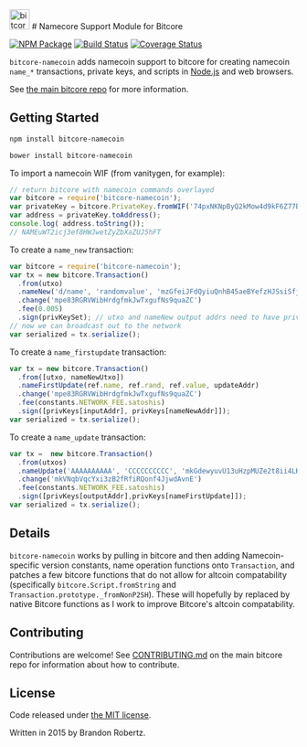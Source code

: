 <img src="http://bitcore.io/css/images/module-message.png" alt="bitcore message" height="35">
# Namecore Support Module for Bitcore


[![NPM Package](https://img.shields.io/npm/v/bitcore-message.svg?style=flat-square)](https://www.npmjs.org/package/bitcore-message)
[![Build Status](https://img.shields.io/travis/bitpay/bitcore-message.svg?branch=master&style=flat-square)](https://travis-ci.org/bitpay/bitcore-message)
[![Coverage Status](https://img.shields.io/coveralls/bitpay/bitcore-message.svg?style=flat-square)](https://coveralls.io/r/bitpay/bitcore-message?branch=master)

`bitcore-namecoin` adds namecoin support to bitcore for creating namecoin `name_*` transactions, private keys, and scripts in [Node.js](http://nodejs.org/) and web browsers.

See [the main bitcore repo](https://github.com/bitpay/bitcore) for more information.

## Getting Started

```sh
npm install bitcore-namecoin
```

```sh
bower install bitcore-namecoin
```

To import a namecoin WIF (from vanitygen, for example):

```javascript
// return bitcore with namecoin commands overlayed
var bitcore = require('bitcore-namecoin');
var privateKey = bitcore.PrivateKey.fromWIF('74pxNKNpByQ2kMow4d9kF6Z77BYeKztQNLq3dSyU4ES1K5KLNiz');
var address = privateKey.toAddress();
console.log( address.toString());
// NAMEuWT2icj3ef8HWJwetZyZbXaZUJ5hFT
```

To create a `name_new` transaction:

```javascript
var bitcore = require('bitcore-namecoin');
var tx = new bitcore.Transaction()
  .from(utxo)
  .nameNew('d/name', 'randomvalue', 'mzGfeiJFdQyiuQnhB45aeBYefzHJSsiSfj')
  .change('mpe83RGRVWibHrdgfmkJwTxgufNs9quaZC')
  .fee(0.005)
  .sign(privKeySet); // utxo and nameNew output addrs need to have privKeys here
// now we can broadcast out to the network
var serialized = tx.serialize();
```

To create a `name_firstupdate` transaction:

```javascript
var tx = new bitcore.Transaction()
  .from([utxo, nameNewUtxo])
  .nameFirstUpdate(ref.name, ref.rand, ref.value, updateAddr)
  .change('mpe83RGRVWibHrdgfmkJwTxgufNs9quaZC')
  .fee(constants.NETWORK_FEE.satoshis)
  .sign([privKeys[inputAddr], privKeys[nameNewAddr]]);
var serialized = tx.serialize();
```
To create a `name_update` transaction:

```javascript
var tx =  new bitcore.Transaction()
  .from(utxos)
  .nameUpdate('AAAAAAAAAA', 'CCCCCCCCCC', 'mkGdewyuvU13uHzpMUZe2t8ii4LKgKC8mE')
  .change('mkVNqbVqcYxi3zB2fRfiRQonf4JjwdAvnE')
  .fee(constants.NETWORK_FEE.satoshis)
  .sign([privKeys[outputAddr],privKeys[nameFirstUpdate]]);
var serialized = tx.serialize();
```

## Details

`bitcore-namecoin` works by pulling in bitcore and then adding Namecoin-specific
version constants, name operation functions onto `Transaction`, and patches
a few bitcore functions that do not allow for altcoin compatability (specifically
`bitcore.Script.fromString` and `Transaction.prototype._fromNonP2SH`). These will
hopefully by replaced by native Bitcore functions as I work to improve Bitcore's
altcoin compatability.

## Contributing

Contributions are welcome! See [CONTRIBUTING.md](https://github.com/bitpay/bitcore/blob/master/CONTRIBUTING.md) on the main bitcore repo for information about how to contribute.

## License

Code released under [the MIT license](https://github.com/bitpay/bitcore/blob/master/LICENSE).

Written in 2015 by Brandon Robertz.
